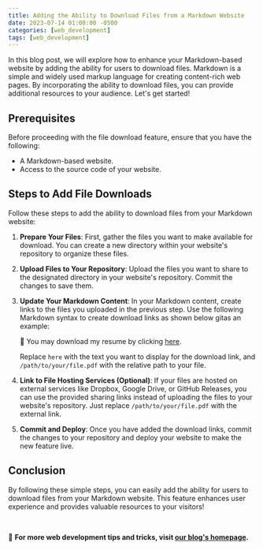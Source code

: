 ```yaml
---
title: Adding the Ability to Download Files from a Markdown Website
date: 2023-07-14 01:00:00 -0500
categories: [web_development]
tags: [web_development]
---
```



In this blog post, we will explore how to enhance your Markdown-based website by adding the ability for users to download files. Markdown is a simple and widely used markup language for creating content-rich web pages. By incorporating the ability to download files, you can provide additional resources to your audience. Let's get started!

## Prerequisites

Before proceeding with the file download feature, ensure that you have the following:

- A Markdown-based website.
- Access to the source code of your website.

## Steps to Add File Downloads

Follow these steps to add the ability to download files from your Markdown website:

1. **Prepare Your Files**: First, gather the files you want to make available for download. You can create a new directory within your website's repository to organize these files.

2. **Upload Files to Your Repository**: Upload the files you want to share to the designated directory in your website's repository. Commit the changes to save them.

3. **Update Your Markdown Content**: In your Markdown content, create links to the files you uploaded in the previous step. Use the following Markdown syntax to create download links as shown below gitas an example:


    📝 You may download my resume by clicking [here](/assets/files/JamisonJohnsonResume_2023.pdf).


    Replace `here` with the text you want to display for the download link, and `/path/to/your/file.pdf` with the relative path to your file.
 

4. **Link to File Hosting Services (Optional)**: If your files are hosted on external services like Dropbox, Google Drive, or GitHub Releases, you can use the provided sharing links instead of uploading the files to your website's repository. Just replace `/path/to/your/file.pdf` with the external link.

5. **Commit and Deploy**: Once you have added the download links, commit the changes to your repository and deploy your website to make the new feature live.

## Conclusion

By following these simple steps, you can easily add the ability for users to download files from your Markdown website. This feature enhances user experience and provides valuable resources to your visitors!

<br>

📖 **For more web development tips and tricks, visit [our blog's homepage](https://blog.johnsonpremier.net).**





